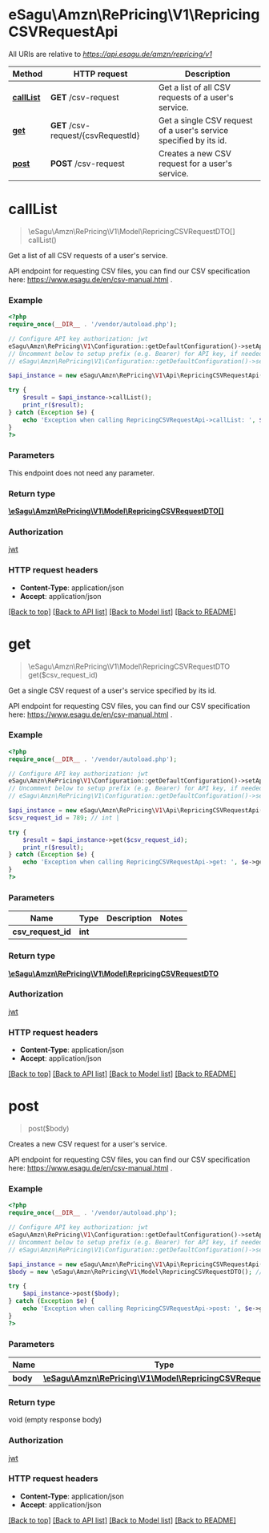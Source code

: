 # eSagu\Amzn\RePricing\V1\RepricingCSVRequestApi

All URIs are relative to *https://api.esagu.de/amzn/repricing/v1*

Method | HTTP request | Description
------------- | ------------- | -------------
[**callList**](RepricingCSVRequestApi.md#callList) | **GET** /csv-request | Get a list of all CSV requests of a user&#39;s service.
[**get**](RepricingCSVRequestApi.md#get) | **GET** /csv-request/{csvRequestId} | Get a single CSV request of a user&#39;s service specified by its id.
[**post**](RepricingCSVRequestApi.md#post) | **POST** /csv-request | Creates a new CSV request for a user&#39;s service.


# **callList**
> \eSagu\Amzn\RePricing\V1\Model\RepricingCSVRequestDTO[] callList()

Get a list of all CSV requests of a user's service.

API endpoint for requesting CSV files, you can find our CSV specification here: https://www.esagu.de/en/csv-manual.html .

### Example
```php
<?php
require_once(__DIR__ . '/vendor/autoload.php');

// Configure API key authorization: jwt
eSagu\Amzn\RePricing\V1\Configuration::getDefaultConfiguration()->setApiKey('Authorization', 'YOUR_API_KEY');
// Uncomment below to setup prefix (e.g. Bearer) for API key, if needed
// eSagu\Amzn\RePricing\V1\Configuration::getDefaultConfiguration()->setApiKeyPrefix('Authorization', 'Bearer');

$api_instance = new eSagu\Amzn\RePricing\V1\Api\RepricingCSVRequestApi();

try {
    $result = $api_instance->callList();
    print_r($result);
} catch (Exception $e) {
    echo 'Exception when calling RepricingCSVRequestApi->callList: ', $e->getMessage(), PHP_EOL;
}
?>
```

### Parameters
This endpoint does not need any parameter.

### Return type

[**\eSagu\Amzn\RePricing\V1\Model\RepricingCSVRequestDTO[]**](../Model/RepricingCSVRequestDTO.md)

### Authorization

[jwt](../../README.md#jwt)

### HTTP request headers

 - **Content-Type**: application/json
 - **Accept**: application/json

[[Back to top]](#) [[Back to API list]](../../README.md#documentation-for-api-endpoints) [[Back to Model list]](../../README.md#documentation-for-models) [[Back to README]](../../README.md)

# **get**
> \eSagu\Amzn\RePricing\V1\Model\RepricingCSVRequestDTO get($csv_request_id)

Get a single CSV request of a user's service specified by its id.

API endpoint for requesting CSV files, you can find our CSV specification here: https://www.esagu.de/en/csv-manual.html .

### Example
```php
<?php
require_once(__DIR__ . '/vendor/autoload.php');

// Configure API key authorization: jwt
eSagu\Amzn\RePricing\V1\Configuration::getDefaultConfiguration()->setApiKey('Authorization', 'YOUR_API_KEY');
// Uncomment below to setup prefix (e.g. Bearer) for API key, if needed
// eSagu\Amzn\RePricing\V1\Configuration::getDefaultConfiguration()->setApiKeyPrefix('Authorization', 'Bearer');

$api_instance = new eSagu\Amzn\RePricing\V1\Api\RepricingCSVRequestApi();
$csv_request_id = 789; // int | 

try {
    $result = $api_instance->get($csv_request_id);
    print_r($result);
} catch (Exception $e) {
    echo 'Exception when calling RepricingCSVRequestApi->get: ', $e->getMessage(), PHP_EOL;
}
?>
```

### Parameters

Name | Type | Description  | Notes
------------- | ------------- | ------------- | -------------
 **csv_request_id** | **int**|  |

### Return type

[**\eSagu\Amzn\RePricing\V1\Model\RepricingCSVRequestDTO**](../Model/RepricingCSVRequestDTO.md)

### Authorization

[jwt](../../README.md#jwt)

### HTTP request headers

 - **Content-Type**: application/json
 - **Accept**: application/json

[[Back to top]](#) [[Back to API list]](../../README.md#documentation-for-api-endpoints) [[Back to Model list]](../../README.md#documentation-for-models) [[Back to README]](../../README.md)

# **post**
> post($body)

Creates a new CSV request for a user's service.

API endpoint for requesting CSV files, you can find our CSV specification here: https://www.esagu.de/en/csv-manual.html .

### Example
```php
<?php
require_once(__DIR__ . '/vendor/autoload.php');

// Configure API key authorization: jwt
eSagu\Amzn\RePricing\V1\Configuration::getDefaultConfiguration()->setApiKey('Authorization', 'YOUR_API_KEY');
// Uncomment below to setup prefix (e.g. Bearer) for API key, if needed
// eSagu\Amzn\RePricing\V1\Configuration::getDefaultConfiguration()->setApiKeyPrefix('Authorization', 'Bearer');

$api_instance = new eSagu\Amzn\RePricing\V1\Api\RepricingCSVRequestApi();
$body = new \eSagu\Amzn\RePricing\V1\Model\RepricingCSVRequestDTO(); // \eSagu\Amzn\RePricing\V1\Model\RepricingCSVRequestDTO | 

try {
    $api_instance->post($body);
} catch (Exception $e) {
    echo 'Exception when calling RepricingCSVRequestApi->post: ', $e->getMessage(), PHP_EOL;
}
?>
```

### Parameters

Name | Type | Description  | Notes
------------- | ------------- | ------------- | -------------
 **body** | [**\eSagu\Amzn\RePricing\V1\Model\RepricingCSVRequestDTO**](../Model/\eSagu\Amzn\RePricing\V1\Model\RepricingCSVRequestDTO.md)|  | [optional]

### Return type

void (empty response body)

### Authorization

[jwt](../../README.md#jwt)

### HTTP request headers

 - **Content-Type**: application/json
 - **Accept**: application/json

[[Back to top]](#) [[Back to API list]](../../README.md#documentation-for-api-endpoints) [[Back to Model list]](../../README.md#documentation-for-models) [[Back to README]](../../README.md)

